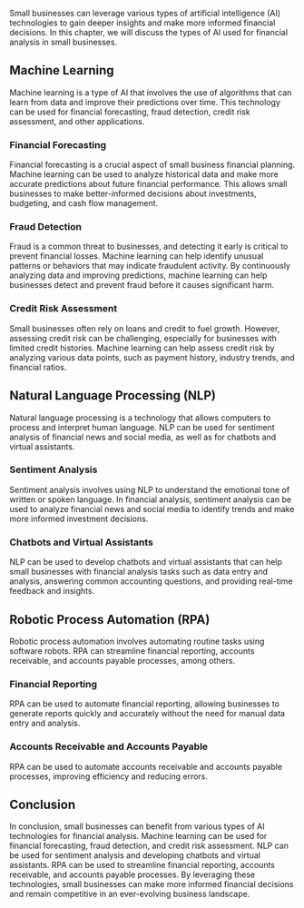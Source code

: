 

Small businesses can leverage various types of artificial intelligence (AI) technologies to gain deeper insights and make more informed financial decisions. In this chapter, we will discuss the types of AI used for financial analysis in small businesses.

Machine Learning
----------------

Machine learning is a type of AI that involves the use of algorithms that can learn from data and improve their predictions over time. This technology can be used for financial forecasting, fraud detection, credit risk assessment, and other applications.

### Financial Forecasting

Financial forecasting is a crucial aspect of small business financial planning. Machine learning can be used to analyze historical data and make more accurate predictions about future financial performance. This allows small businesses to make better-informed decisions about investments, budgeting, and cash flow management.

### Fraud Detection

Fraud is a common threat to businesses, and detecting it early is critical to prevent financial losses. Machine learning can help identify unusual patterns or behaviors that may indicate fraudulent activity. By continuously analyzing data and improving predictions, machine learning can help businesses detect and prevent fraud before it causes significant harm.

### Credit Risk Assessment

Small businesses often rely on loans and credit to fuel growth. However, assessing credit risk can be challenging, especially for businesses with limited credit histories. Machine learning can help assess credit risk by analyzing various data points, such as payment history, industry trends, and financial ratios.

Natural Language Processing (NLP)
---------------------------------

Natural language processing is a technology that allows computers to process and interpret human language. NLP can be used for sentiment analysis of financial news and social media, as well as for chatbots and virtual assistants.

### Sentiment Analysis

Sentiment analysis involves using NLP to understand the emotional tone of written or spoken language. In financial analysis, sentiment analysis can be used to analyze financial news and social media to identify trends and make more informed investment decisions.

### Chatbots and Virtual Assistants

NLP can be used to develop chatbots and virtual assistants that can help small businesses with financial analysis tasks such as data entry and analysis, answering common accounting questions, and providing real-time feedback and insights.

Robotic Process Automation (RPA)
--------------------------------

Robotic process automation involves automating routine tasks using software robots. RPA can streamline financial reporting, accounts receivable, and accounts payable processes, among others.

### Financial Reporting

RPA can be used to automate financial reporting, allowing businesses to generate reports quickly and accurately without the need for manual data entry and analysis.

### Accounts Receivable and Accounts Payable

RPA can be used to automate accounts receivable and accounts payable processes, improving efficiency and reducing errors.

Conclusion
----------

In conclusion, small businesses can benefit from various types of AI technologies for financial analysis. Machine learning can be used for financial forecasting, fraud detection, and credit risk assessment. NLP can be used for sentiment analysis and developing chatbots and virtual assistants. RPA can be used to streamline financial reporting, accounts receivable, and accounts payable processes. By leveraging these technologies, small businesses can make more informed financial decisions and remain competitive in an ever-evolving business landscape.
